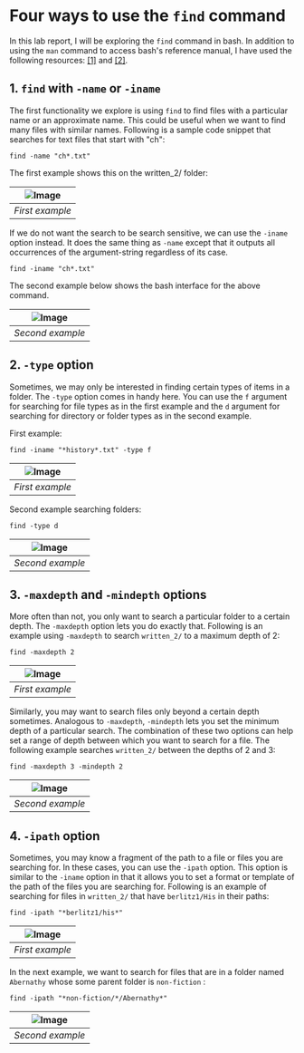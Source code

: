 # Four ways to use the `find` command

In this lab report, I will be exploring the `find` command in bash. In addition to using the `man` command to access bash's reference manual, I have used the following resources: [[1]](https://www.redhat.com/sysadmin/linux-find-command) and [[2]](https://adamtheautomator.com/bash-find/).

## 1. `find` with `-name` or `-iname`

The first functionality we explore is using `find` to find files with a particular name or an approximate name. This could be useful when we want to find many files with similar names. Following is a sample code snippet that searches for text files that start with "ch": 

```
find -name "ch*.txt"
```

The first example shows this on the written_2/ folder:

| ![Image](a1.png) | 
|:--:| 
| *First example*

If we do not want the search to be search sensitive, we can use the `-iname` option instead. It does the same thing as `-name` except that it outputs all occurrences of the argument-string regardless of its case.

```
find -iname "ch*.txt"
```

The second example below shows the bash interface for the above command.

| ![Image](a2.png) | 
|:--:| 
| *Second example*

## 2. `-type` option

Sometimes, we may only be interested in finding certain types of items in a folder. The `-type` option comes in handy here. You can use the `f` argument for searching for file types as in the first example and the `d` argument for searching for directory or folder types as in the second example.

First example:

```
find -iname "*history*.txt" -type f
```

| ![Image](b1.png) | 
|:--:| 
| *First example*

Second example searching folders:

```
find -type d
```

| ![Image](b2.png) | 
|:--:| 
| *Second example*

## 3. `-maxdepth` and `-mindepth` options

More often than not, you only want to search a particular folder to a certain depth. The `-maxdepth` option lets you do exactly that. Following is an example using `-maxdepth` to search `written_2/` to a maximum depth of 2:

```
find -maxdepth 2
```

| ![Image](c1.png) | 
|:--:| 
| *First example*

Similarly, you may want to search files only beyond a certain depth sometimes. Analogous to `-maxdepth`, `-mindepth` lets you set the minimum depth of a particular search. The combination of these two options can help set a range of depth between which you want to search for a file. The following example searches `written_2/` between the depths of 2 and 3:

```
find -maxdepth 3 -mindepth 2
```

| ![Image](c2.png) | 
|:--:| 
| *Second example*

## 4. `-ipath` option

Sometimes, you may know a fragment of the path to a file or files you are searching for. In these cases, you can use the `-ipath` option. This option is similar to the `-iname` option in that it allows you to set a format or template of the path of the files you are searching for. Following is an example of searching for files in `written_2/` that have `berlitz1/His` in their paths:

```
find -ipath "*berlitz1/his*"
```

| ![Image](d1.png) | 
|:--:| 
| *First example*

In the next example, we want to search for files that are in a folder named `Abernathy` whose some parent folder is `non-fiction` : 

```
find -ipath "*non-fiction/*/Abernathy*"
```

| ![Image](d2.png) | 
|:--:| 
| *Second example*
